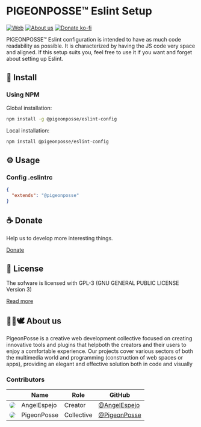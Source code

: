 <!--

██████╗ ██╗ ██████╗ ███████╗ ██████╗ ███╗   ██╗
██╔══██╗██║██╔════╝ ██╔════╝██╔═══██╗████╗  ██║
██████╔╝██║██║  ███╗█████╗  ██║   ██║██╔██╗ ██║
██╔═══╝ ██║██║   ██║██╔══╝  ██║   ██║██║╚██╗██║
██║     ██║╚██████╔╝███████╗╚██████╔╝██║ ╚████║
╚═╝     ╚═╝ ╚═════╝ ╚══════╝ ╚═════╝ ╚═╝  ╚═══╝
                                               
██████╗  ██████╗ ███████╗███████╗███████╗      
██╔══██╗██╔═══██╗██╔════╝██╔════╝██╔════╝      
██████╔╝██║   ██║███████╗███████╗█████╗        
██╔═══╝ ██║   ██║╚════██║╚════██║██╔══╝        
██║     ╚██████╔╝███████║███████║███████╗      
╚═╝      ╚═════╝ ╚══════╝╚══════╝╚══════╝      
                                               
███████╗███████╗██╗     ██╗███╗   ██╗████████╗
██╔════╝██╔════╝██║     ██║████╗  ██║╚══██╔══╝
█████╗  ███████╗██║     ██║██╔██╗ ██║   ██║   
██╔══╝  ╚════██║██║     ██║██║╚██╗██║   ██║   
███████╗███████║███████╗██║██║ ╚████║   ██║   
╚══════╝╚══════╝╚══════╝╚═╝╚═╝  ╚═══╝   ╚═╝ 


CREATED BY ANGELO
FOR PIGEONPOSSE.COM

-->
# PIGEONPOSSE™ Eslint Setup

[![Web](https://img.shields.io/badge/Web-blue)](https://pigeonposse.com/) [![About us](https://img.shields.io/badge/Abot--us-lightgrey)](https://pigeonposse.com/?popup=about) [![Donate ko-fi](https://img.shields.io/badge/Donate-Ko--fi-pink)](https://pigeonposse.com/?popup=donate)

PIGEONPOSSE™ Eslint configuration is intended to have as much code readability as possible. It is characterized by having the JS code very space and aligned. If this setup suits you, feel free to use it if you want and forget about setting up Eslint.

## 🔑 Install

### Using NPM

Global installation:

```bash
npm install -g @pigeonposse/eslint-config
```

Local installation:

```bash
npm install @pigeonposse/eslint-config
```

## ⚙️ Usage

### Config .eslintrc

```json
{
  "extends": "@pigeonposse"
}
```

## ☕ Donate

Help us to develop more interesting things.

[Donate](https://pigeonposse.com/?popup=donate) 

## 📜 License

The sofware is licensed with GPL-3 (GNU GENERAL PUBLIC LICENSE Version 3)

[Read more](https://github.com/PigeonPosse/linter/LICENSE)

## 👨‍💻🕊️ About us

PigeonPosse is a creative web development collective focused on creating innovative tools and plugins that helpboth the creators and their users to enjoy a comfortable experience. Our projects cover various sectors of both the multimedia world and programming (construction of web spaces or apps), providing an elegant and effective solution both in code and visually

### Contributors

|                                                                                    | Name        | Role         | GitHub                                         |
| ---------------------------------------------------------------------------------- | ----------- | ------------ | ---------------------------------------------- |
| <img src="https://github.com/AngelEspejo.png?size=72" style="border-radius:100%"/> | AngelEspejo | Creator      | [@AngelEspejo](https://github.com/AngelEspejo) |
| <img src="https://github.com/PigeonPosse.png?size=72" style="border-radius:100%"/> | PigeonPosse | Collective	  | [@PigeonPosse](https://github.com/PigeonPosse) |
